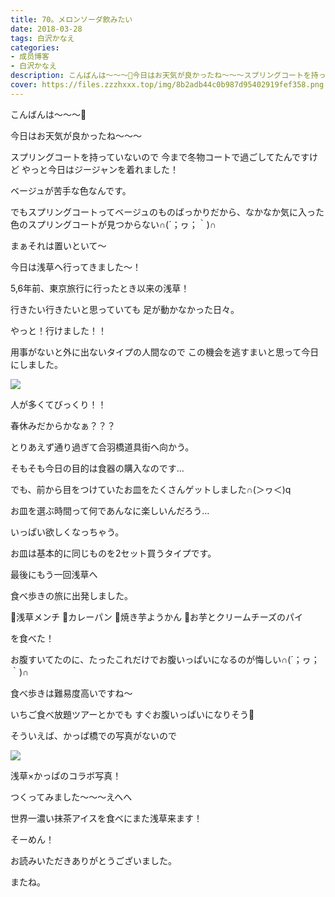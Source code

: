 ```yaml
---
title: 70。メロンソーダ飲みたい
date: 2018-03-28
tags: 白沢かなえ
categories: 
- 成员博客
- 白沢かなえ
description: こんばんは〜〜〜🌷今日はお天気が良かったね〜〜〜スプリングコートを持っていないので今まで冬物コートで過ごしてたんですけどやっと今日はジージャンを着れました！...
cover: https://files.zzzhxxx.top/img/8b2adb44c0b987d95402919fef358.png 
---
```







こんばんは〜〜〜🌷


今日はお天気が良かったね〜〜〜







スプリングコートを持っていないので
今まで冬物コートで過ごしてたんですけど
やっと今日はジージャンを着れました！








ベージュが苦手な色なんです。


でもスプリングコートってベージュのものばっかりだから、なかなか気に入った色のスプリングコートが見つからない∩(´；ヮ；｀)∩










まぁそれは置いといて〜


今日は浅草へ行ってきました〜！












5,6年前、東京旅行に行ったとき以来の浅草！


行きたい行きたいと思っていても
足が動かなかった日々。


やっと！行けました！！


用事がないと外に出ないタイプの人間なので
この機会を逃すまいと思って今日にしました。


![](https://files.zzzhxxx.top/img/8b2adb44c0b987d95402919fef358.png)



人が多くてびっくり！！


春休みだからかなぁ？？？













とりあえず通り過ぎて合羽橋道具街へ向かう。






そもそも今日の目的は食器の購入なのです…


でも、前から目をつけていたお皿をたくさんゲットしました∩(＞ヮ＜)q






お皿を選ぶ時間って何であんなに楽しいんだろう…


いっぱい欲しくなっちゃう。




お皿は基本的に同じものを2セット買うタイプです。

















最後にもう一回浅草へ


食べ歩きの旅に出発しました。






🌸浅草メンチ
🌸カレーパン
🌸焼き芋ようかん
🌸お芋とクリームチーズのパイ

を食べた！





お腹すいてたのに、たったこれだけでお腹いっぱいになるのが悔しい∩(´；ヮ；｀)∩




食べ歩きは難易度高いですね〜



いちご食べ放題ツアーとかでも
すぐお腹いっぱいになりそう🐶








そういえば、かっぱ橋での写真がないので

![](https://files.zzzhxxx.top/img/8b2adb44c0b987d95402919fef358-01.png)


浅草×かっぱのコラボ写真！


つくってみました〜〜〜えへへ










世界一濃い抹茶アイスを食べにまた浅草来ます！


そーめん！












お読みいただきありがとうございました。


またね。


